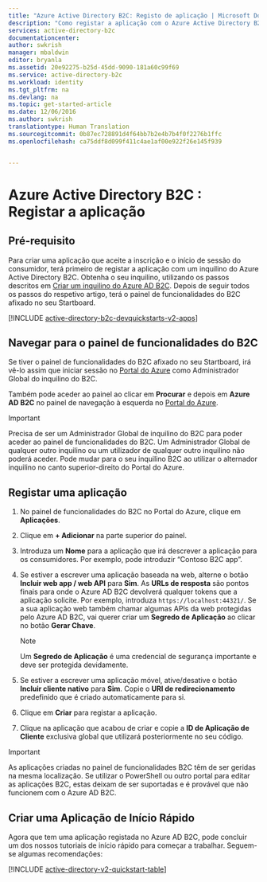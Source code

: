 ```yaml
---
title: "Azure Active Directory B2C: Registo de aplicação | Microsoft Docs"
description: "Como registar a aplicação com o Azure Active Directory B2C"
services: active-directory-b2c
documentationcenter: 
author: swkrish
manager: mbaldwin
editor: bryanla
ms.assetid: 20e92275-b25d-45dd-9090-181a60c99f69
ms.service: active-directory-b2c
ms.workload: identity
ms.tgt_pltfrm: na
ms.devlang: na
ms.topic: get-started-article
ms.date: 12/06/2016
ms.author: swkrish
translationtype: Human Translation
ms.sourcegitcommit: 0b87ec728891d4f64bb7b2e4b7b4f0f2276b1ffc
ms.openlocfilehash: ca75ddf8d099f411c4ae1af00e922f26e145f939


---
```

# <a name="azure-active-directory-b2c-register-your-application"></a>Azure Active Directory B2C : Registar a aplicação
## <a name="prerequisite"></a>Pré-requisito
Para criar uma aplicação que aceite a inscrição e o início de sessão do consumidor, terá primeiro de registar a aplicação com um inquilino do Azure Active Directory B2C. Obtenha o seu inquilino, utilizando os passos descritos em [Criar um inquilino do Azure AD B2C](active-directory-b2c-get-started.md). Depois de seguir todos os passos do respetivo artigo, terá o painel de funcionalidades do B2C afixado no seu Startboard.

[!INCLUDE [active-directory-b2c-devquickstarts-v2-apps](../../includes/active-directory-b2c-devquickstarts-v2-apps.md)]

## <a name="navigate-to-the-b2c-features-blade"></a>Navegar para o painel de funcionalidades do B2C
Se tiver o painel de funcionalidades do B2C afixado no seu Startboard, irá vê-lo assim que iniciar sessão no [Portal do Azure](https://portal.azure.com/) como Administrador Global do inquilino do B2C.

Também pode aceder ao painel ao clicar em **Procurar** e depois em **Azure AD B2C** no painel de navegação à esquerda no [Portal do Azure](https://portal.azure.com/).

> [!IMPORTANT]
> Precisa de ser um Administrador Global de inquilino do B2C para poder aceder ao painel de funcionalidades do B2C. Um Administrador Global de qualquer outro inquilino ou um utilizador de qualquer outro inquilino não poderá aceder.  Pode mudar para o seu inquilino B2C ao utilizar o alternador inquilino no canto superior-direito do Portal do Azure.
> 
> 

## <a name="register-an-application"></a>Registar uma aplicação
1. No painel de funcionalidades do B2C no Portal do Azure, clique em **Aplicações**.
2. Clique em **+ Adicionar** na parte superior do painel.
3. Introduza um **Nome** para a aplicação que irá descrever a aplicação para os consumidores. Por exemplo, pode introduzir “Contoso B2C app”.
4. Se estiver a escrever uma aplicação baseada na web, alterne o botão **Incluir web app / web API** para **Sim**. As **URLs de resposta** são pontos finais para onde o Azure AD B2C devolverá qualquer tokens que a aplicação solicite. Por exemplo, introduza `https://localhost:44321/`. Se a sua aplicação web também chamar algumas APIs da web protegidas pelo Azure AD B2C, vai querer criar um **Segredo de Aplicação** ao clicar no botão **Gerar Chave**.
   
   > [!NOTE]
   > Um **Segredo de Aplicação** é uma credencial de segurança importante e deve ser protegida devidamente.
   > 
   > 
5. Se estiver a escrever uma aplicação móvel, ative/desative o botão **Incluir cliente nativo** para **Sim**. Copie o **URI de redirecionamento** predefinido que é criado automaticamente para si.
6. Clique em **Criar** para registar a aplicação.
7. Clique na aplicação que acabou de criar e copie a **ID de Aplicação de Cliente** exclusiva global que utilizará posteriormente no seu código.

> [!IMPORTANT]
> As aplicações criadas no painel de funcionalidades B2C têm de ser geridas na mesma localização. Se utilizar o PowerShell ou outro portal para editar as aplicações B2C, estas deixam de ser suportadas e é provável que não funcionem com o Azure AD B2C.
> 
> 

## <a name="build-a-quick-start-application"></a>Criar uma Aplicação de Início Rápido
Agora que tem uma aplicação registada no Azure AD B2C, pode concluir um dos nossos tutoriais de início rápido para começar a trabalhar. Seguem-se algumas recomendações:

[!INCLUDE [active-directory-v2-quickstart-table](../../includes/active-directory-b2c-quickstart-table.md)]




<!--HONumber=Jan17_HO1-->


